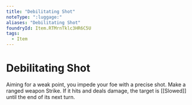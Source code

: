 ```yaml
---
title: "Debilitating Shot"
noteType: ":luggage:"
aliases: "Debilitating Shot"
foundryId: Item.RTMrnTklc3HR6C5U
tags:
  - Item
---
```


# Debilitating Shot

Aiming for a weak point, you impede your foe with a precise shot. Make a ranged weapon Strike. If it hits and deals damage, the target is [[Slowed]] until the end of its next turn.
